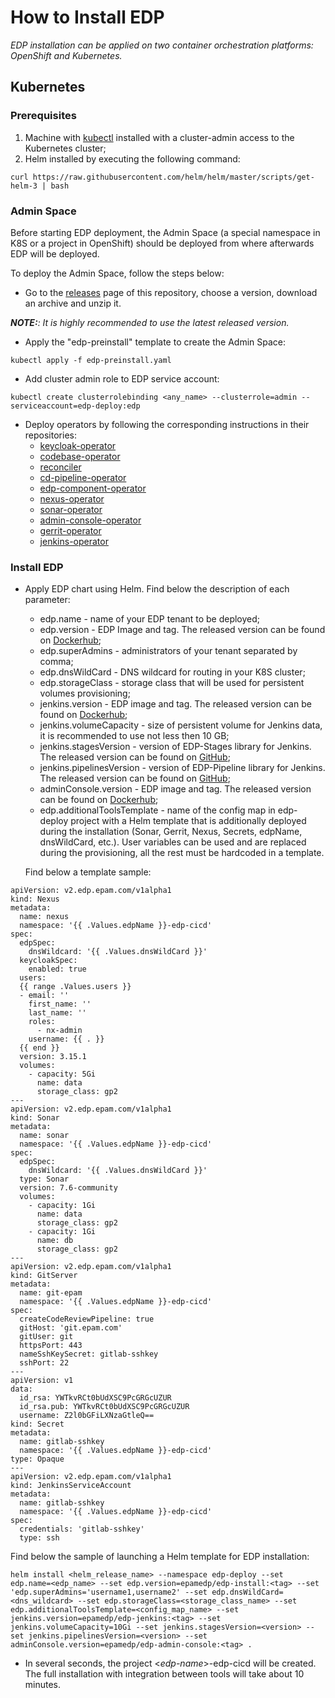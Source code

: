 # How to Install EDP

_EDP installation can be applied on two container orchestration platforms: OpenShift and Kubernetes._

## Kubernetes

### Prerequisites
1. Machine with [kubectl](https://kubernetes.io/docs/tasks/tools/install-kubectl/) installed with a cluster-admin access to the Kubernetes cluster;
2. Helm installed by executing the following command:

`curl https://raw.githubusercontent.com/helm/helm/master/scripts/get-helm-3 | bash
`

### Admin Space

Before starting EDP deployment, the Admin Space (a special namespace in K8S or a project in OpenShift) should be deployed from where afterwards EDP will be deployed. 

To deploy the Admin Space, follow the steps below:

* Go to the [releases](https://github.com/epmd-edp/edp-install/releases) page of this repository, choose a version, download an archive and unzip it.

_**NOTE:**: It is highly recommended to use the latest released version._

* Apply the "edp-preinstall" template to create the Admin Space:
 
 `kubectl apply -f edp-preinstall.yaml`
* Add cluster admin role to EDP service account: 

`kubectl create clusterrolebinding <any_name> --clusterrole=admin --serviceaccount=edp-deploy:edp`
* Deploy operators by following the corresponding instructions in their repositories:
    - [keycloak-operator](https://github.com/epmd-edp/keycloak-operator)
    - [codebase-operator](https://github.com/epmd-edp/codebase-operator)
    - [reconciler](https://github.com/epmd-edp/reconciler)
    - [cd-pipeline-operator](https://github.com/epmd-edp/cd-pipeline-operator)
    - [edp-component-operator](https://github.com/epmd-edp/edp-component-operator)
    - [nexus-operator](https://github.com/epmd-edp/nexus-operator)
    - [sonar-operator](https://github.com/epmd-edp/sonar-operator)
    - [admin-console-operator](https://github.com/epmd-edp/admin-console-operator)
    - [gerrit-operator](https://github.com/epmd-edp/gerrit-operator)
    - [jenkins-operator](https://github.com/epmd-edp/jenkins-operator)
    
### Install EDP

* Apply EDP chart using Helm. Find below the description of each parameter: 
    - edp.name - name of your EDP tenant to be deployed;
    - edp.version - EDP Image and tag. The released version can be found on [Dockerhub](https://hub.docker.com/r/epamedp/edp-install/tags);
    - edp.superAdmins - administrators of your tenant separated by comma;
    - edp.dnsWildCard - DNS wildcard for routing in your K8S cluster;
    - edp.storageClass - storage class that will be used for persistent volumes provisioning;
    - jenkins.version - EDP image and tag. The released version can be found on [Dockerhub](https://hub.docker.com/r/epamedp/edp-jenkins/tags);
    - jenkins.volumeCapacity - size of persistent volume for Jenkins data, it is recommended to use not less then 10 GB;
    - jenkins.stagesVersion - version of EDP-Stages library for Jenkins. The released version can be found on [GitHub](https://github.com/epmd-edp/edp-library-stages/releases);
    - jenkins.pipelinesVersion - version of EDP-Pipeline library for Jenkins. The released version can be found on [GitHub](https://github.com/epmd-edp/edp-library-pipelines/releases);
    - adminConsole.version - EDP image and tag. The released version can be found on [Dockerhub](https://hub.docker.com/r/epamedp/edp-admin-console/tags);
    - edp.additionalToolsTemplate - name of the config map in edp-deploy project with a Helm template that is additionally deployed during the installation (Sonar, Gerrit, Nexus, Secrets, edpName, dnsWildCard, etc.). User variables can be used and are replaced during the provisioning, all the rest must be hardcoded in a template.  
    
    Find below a template sample:
```
apiVersion: v2.edp.epam.com/v1alpha1
kind: Nexus
metadata:
  name: nexus
  namespace: '{{ .Values.edpName }}-edp-cicd'
spec:
  edpSpec:
    dnsWildcard: '{{ .Values.dnsWildCard }}'
  keycloakSpec:
    enabled: true
  users:
  {{ range .Values.users }}
  - email: ''
    first_name: ''
    last_name: ''
    roles:
      - nx-admin
    username: {{ . }}
  {{ end }}
  version: 3.15.1
  volumes:
    - capacity: 5Gi
      name: data
      storage_class: gp2
---
apiVersion: v2.edp.epam.com/v1alpha1
kind: Sonar
metadata:
  name: sonar
  namespace: '{{ .Values.edpName }}-edp-cicd'
spec:
  edpSpec:
    dnsWildcard: '{{ .Values.dnsWildCard }}'
  type: Sonar
  version: 7.6-community
  volumes:
    - capacity: 1Gi
      name: data
      storage_class: gp2
    - capacity: 1Gi
      name: db
      storage_class: gp2
---
apiVersion: v2.edp.epam.com/v1alpha1
kind: GitServer
metadata:
  name: git-epam
  namespace: '{{ .Values.edpName }}-edp-cicd'
spec:
  createCodeReviewPipeline: true
  gitHost: 'git.epam.com'
  gitUser: git
  httpsPort: 443
  nameSshKeySecret: gitlab-sshkey
  sshPort: 22
---
apiVersion: v1
data:
  id_rsa: YWTkvRCt0bUdXSC9PcGRGcUZUR
  id_rsa.pub: YWTkvRCt0bUdXSC9PcGRGcUZUR 
  username: Z2l0bGFiLXNzaGtleQ==
kind: Secret
metadata:
  name: gitlab-sshkey
  namespace: '{{ .Values.edpName }}-edp-cicd'
type: Opaque
---
apiVersion: v2.edp.epam.com/v1alpha1
kind: JenkinsServiceAccount
metadata:
  name: gitlab-sshkey
  namespace: '{{ .Values.edpName }}-edp-cicd'
spec:
  credentials: 'gitlab-sshkey'
  type: ssh
```
Find below the sample of launching a Helm template for EDP installation:
```
helm install <helm_release_name> --namespace edp-deploy --set edp.name=<edp_name> --set edp.version=epamedp/edp-install:<tag> --set 'edp.superAdmins='username1,username2' --set edp.dnsWildCard=<dns_wildcard> --set edp.storageClass=<storage_class_name> --set edp.additionalToolsTemplate=<config_map_name> --set jenkins.version=epamedp/edp-jenkins:<tag> --set jenkins.volumeCapacity=10Gi --set jenkins.stagesVersion=<version> --set jenkins.pipelinesVersion=<version> --set adminConsole.version=epamedp/edp-admin-console:<tag> .
```
* In several seconds, the project <*edp-name*>-edp-cicd will be created. The full installation with integration between tools will take about 10 minutes.